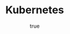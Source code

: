 ---
title: "Kubernetes"
layout: category
permalink: /categories/Kubernetes/
taxonomy: Kubernetes
author_profile: true
classes: wide
entries_layout: grid
header:
  overlay_color: "#5e616c"
  overlay_image: /assets/images/k8s-banner.png 
author:
  name     : "Pradeep"
  avatar   : "/assets/images/bio.jpg"
  bio      : "Be Curious!"
  location : "Bangalore, India"
  links:
    - label: "Email"
      icon: "fas fa-fw fa-envelope-square"
      url: "mailto:gaddepradeep@gmail.com"
    - label: "Website"
      icon: "fas fa-fw fa-link"
      url: "https://pradeepgadde.com"
    - label: "Twitter"
      icon: "fab fa-fw fa-twitter-square"
      url: "https://twitter.com/junivator"
sidebar:
  - title: "Topics"
    nav: my-sidebar
---